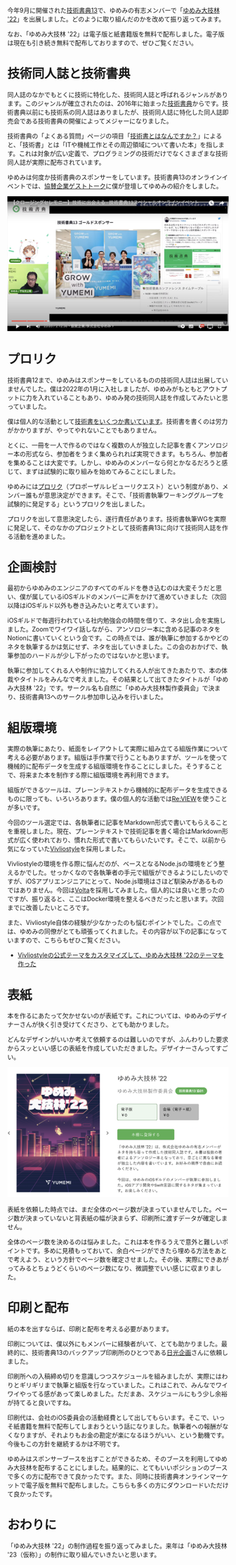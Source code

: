 <!--
title:   「ゆめみ大技林 '22」ができるまで
tags:    Swift,iOS,ゆめみ,技術書,技術書典
id:      131e22d355cda4563e3e
private: false
-->
今年9月に開催された[技術書典13](https://techbookfest.org/event/tbf13)で、ゆめみの有志メンバーで「[ゆめみ大技林 '22](https://techbookfest.org/product/9g7iLPz8dzmL2QrrbedbxG)」を出展しました。どのように取り組んだのかを改めて振り返ってみます。

なお、「ゆめみ大技林 '22」は電子版と紙書籍版を無料で配布しました。電子版は現在も引き続き無料で配布しておりますので、ぜひご覧ください。

# 技術同人誌と技術書典

同人誌のなかでもとくに技術に特化した、技術同人誌と呼ばれるジャンルがあります。このジャンルが確立されたのは、2016年に始まった[技術書典](https://techbookfest.org)からです。技術書典以前にも技術系の同人誌はありましたが、技術同人誌に特化した同人誌即売会である技術書典の開催によってメジャーになりました。

技術書典の「よくある質問」ページの項目「[技術書とはなんですか？](https://techbookfest.zendesk.com/hc/ja/articles/360051698491)」によると、「技術書」とは「ITや機械工作とその周辺領域について書いた本」を指します。これは対象が広い定義で、プログラミングの技術だけでなくさまざまな技術同人誌が実際に配布されています。

ゆめみは何度か技術書典のスポンサーをしています。技術書典13のオンラインイベントでは、[協賛企業ゲストトーク](https://www.youtube.com/watch?v=Omd4jOscXK8&t=1280s)に僕が登壇してゆめみの紹介をしました。

![技術書典13 協賛企業ゲストトーク](yumemi_daigirin_images/youtubelive.png)

# プロリク

技術書典12まで、ゆめみはスポンサーをしているものの技術同人誌は出展していませんでした。僕は2022年の1月に入社しましたが、ゆめみがもともとアウトプットに力を入れていることもあり、ゆめみ発の技術同人誌を作成してみたいと思っていました。

僕は個人的な活動として[技術書をいくつか書いています](https://usami-k.github.io/techbook/)。技術書を書くのは労力がかかりますが、やってやれないことでもありません。

とくに、一冊を一人で作るのではなく複数の人が独立した記事を書くアンソロジー本の形式なら、参加者をうまく集められれば実現できます。もちろん、参加者を集めることは大変です。しかし、ゆめみのメンバーなら何とかなるだろうと感じて、まずは試験的に取り組みを始めてみることにしました。

ゆめみには[プロリク](https://notion.yumemi.co.jp/cxo/ceo)（プロポーザルレビューリクエスト）という制度があり、メンバー誰もが意思決定ができます。そこで、「技術書執筆ワーキンググループを試験的に発足する」というプロリクを出しました。

プロリクを出して意思決定したら、遂行責任があります。技術書執筆WGを実際に発足して、そのなかのプロジェクトとして技術書典13に向けて技術同人誌を作る活動を進めました。

# 企画検討

最初からゆめみのエンジニアのすべてのギルドを巻き込むのは大変そうだと思い、僕が属しているiOSギルドのメンバーに声をかけて進めていきました（次回以降はiOSギルド以外も巻き込みたいと考えています）。

<!-- textlint-disable ja-technical-writing/ja-no-weak-phrase -->
iOSギルドで毎週行われている社内勉強会の時間を借りて、ネタ出し会を実施しました。Zoomでワイワイ話しながら、アンソロジー本に含める記事のネタをNotionに書いていくという会です。この時点では、誰が執筆に参加するかやどのネタを執筆するかは気にせず、ネタを出していきました。この会のおかげで、執筆参加のハードルが少し下がったのではないかと思います。
<!-- textlint-enable ja-technical-writing/ja-no-weak-phrase -->

執筆に参加してくれる人や制作に協力してくれる人が出てきたあたりで、本の体裁やタイトルをみんなで考えました。その結果として出てきたタイトルが「ゆめみ大技林 '22」です。サークル名も自然に「ゆめみ大技林製作委員会」で決まり、技術書典13へのサークル参加申し込みを行いました。

# 組版環境

実際の執筆にあたり、紙面をレイアウトして実際に組み立てる組版作業について考える必要があります。組版は手作業で行うこともありますが、ツールを使って機械的に配布データを生成する組版環境を作ることにしました。そうすることで、将来また本を制作する際に組版環境を再利用できます。

組版ができるツールは、プレーンテキストから機械的に配布データを生成できるものに限っても、いろいろあります。僕の個人的な活動では[Re:VIEW](https://reviewml.org/ja/)を使うことが多いです。

今回のツール選定では、各執筆者に記事をMarkdown形式で書いてもらえることを重視しました。現在、プレーンテキストで技術記事を書く場合はMarkdown形式が広く使われており、慣れた形式で書いてもらいたいです。そこで、以前から気になっていた[Vivliostyle](https://vivliostyle.org/ja/)を採用しました。

<!-- textlint-disable ja-technical-writing/ja-no-weak-phrase -->
Vivliostyleの環境を作る際に悩んだのが、ベースとなるNode.jsの環境をどう整えるかでした。せっかくなので各執筆者の手元で組版ができるようにしたいのですが、iOSアプリエンジニアにとって、Node.js環境はさほど馴染みがあるものではありません。今回は[Volta](https://volta.sh)を採用してみました。個人的には良いと思ったのですが、振り返ると、ここはDocker環境を整えるべきだったと思います。次回までに改善したいところです。
<!-- textlint-enable ja-technical-writing/ja-no-weak-phrase -->

また、Vivliostyle自体の経験が少なかったのも悩むポイントでした。この点では、ゆめみの同僚がとても頑張ってくれました。その内容が以下の記事になっていますので、こちらもぜひご覧ください。

* [Vivliostyleの公式テーマをカスタマイズして、ゆめみ大技林 '22のテーマを作った](https://zenn.dev/macneko/articles/06aec138a357b9)

# 表紙

本を作るにあたって欠かせないのが表紙です。これについては、ゆめみのデザイナーさんが快く引き受けてくださり、とても助かりました。

どんなデザインがいいか考えて依頼するのは難しいのですが、ふんわりした要求からスッといい感じの表紙を作成していただきました。デザイナーさんってすごい。

![ゆめみ大技林 '22](yumemi_daigirin_images/daigirin.png)

表紙を依頼した時点では、まだ全体のページ数が決まっていませんでした。ページ数が決まっていないと背表紙の幅が決まらず、印刷所に渡すデータが確定しません。

全体のページ数を決めるのは悩みました。これは本を作るうえで意外と難しいポイントです。多めに見積もっておいて、余白ページができたら埋める方法をあとで考えよう、という方針でページ数を確定させました。その後、実際にできあがってみるとちょうどくらいのページ数になり、微調整でいい感じに収まりました。

# 印刷と配布

紙の本を出すならば、印刷と配布を考える必要があります。

印刷については、僕以外にもメンバーに経験者がいて、とても助かりました。最終的に、技術書典13のバックアップ印刷所のひとつである[日光企画](https://www.nikko-pc.com/index/top.html)さんに依頼しました。

印刷所への入稿締め切りを意識しつつスケジュールを組みましたが、実際にはわりとギリギリまで執筆と組版を行なっていました。これはこれで、みんなでワイワイやってる感があって楽しめました。ただまあ、スケジュールにもう少し余裕が持てると良いですね。

印刷代は、会社のiOS委員会の活動経費として出してもらいます。そこで、いっそ紙書籍を無料で配布してしまおうという話になりました。執筆者への報酬がなくなりますが、それよりもお金の勘定が楽になるほうがいい、という動機です。今後もこの方針を継続するかは不明です。

ゆめみはスポンサーブースを出すことができるため、そのブースを利用してゆめみ大技林を配布することにしました。結果的に、とてもいいポジションのブースで多くの方に配布できて良かったです。また、同時に技術書典オンラインマーケットで電子版を無料で配布しました。こちらも多くの方にダウンロードいただけて良かったです。

# おわりに

<!-- textlint-disable ja-technical-writing/ja-no-weak-phrase -->
「ゆめみ大技林 '22」の制作過程を振り返ってみました。来年は「ゆめみ大技林 '23（仮称）」の制作に取り組んでいきたいと思います。
<!-- textlint-enable ja-technical-writing/ja-no-weak-phrase -->
